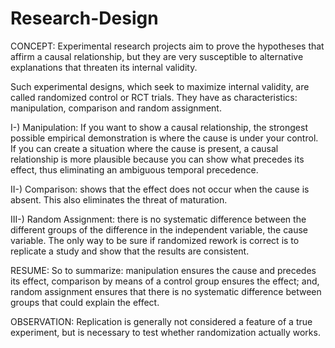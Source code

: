 # Research-Design


CONCEPT:
Experimental research projects aim to prove the hypotheses that affirm a causal relationship, but they are very susceptible to alternative explanations that threaten its internal validity.

Such experimental designs, which seek to maximize internal validity, are called randomized control or RCT trials. They have as characteristics: manipulation, comparison and random assignment.

I-) Manipulation: If you want to show a causal relationship, the strongest possible empirical demonstration is where the cause is under your control. If you can create a situation where the cause is present, a causal relationship is more plausible because you can show what precedes its effect, thus eliminating an ambiguous temporal precedence.

II-) Comparison: shows that the effect does not occur when the cause is absent. This also eliminates the threat of maturation.

III-) Random Assignment: there is no systematic difference between the different groups of the difference in the independent variable, the cause variable. The only way to be sure if randomized rework is correct is to replicate a study and show that the results are consistent.

RESUME:
So to summarize: manipulation ensures the cause and precedes its effect, comparison by means of a control group ensures the effect; and, random assignment ensures that there is no systematic difference between groups that could explain the effect. 

OBSERVATION: Replication is generally not considered a feature of a true experiment, but is necessary to test whether randomization actually works.
